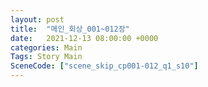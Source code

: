 ```yaml
---
layout: post
title:  "메인_회상_001~012장"
date:   2021-12-13 08:00:00 +0000
categories: Main
Tags: Story Main
SceneCode: ["scene_skip_cp001-012_q1_s10"]
---
```

